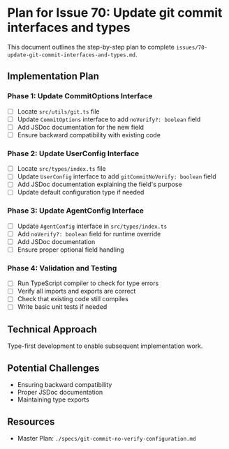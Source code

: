 # Plan for Issue 70: Update git commit interfaces and types

This document outlines the step-by-step plan to complete `issues/70-update-git-commit-interfaces-and-types.md`.

## Implementation Plan

### Phase 1: Update CommitOptions Interface
- [ ] Locate `src/utils/git.ts` file
- [ ] Update `CommitOptions` interface to add `noVerify?: boolean` field
- [ ] Add JSDoc documentation for the new field
- [ ] Ensure backward compatibility with existing code

### Phase 2: Update UserConfig Interface  
- [ ] Locate `src/types/index.ts` file
- [ ] Update `UserConfig` interface to add `gitCommitNoVerify: boolean` field
- [ ] Add JSDoc documentation explaining the field's purpose
- [ ] Update default configuration type if needed

### Phase 3: Update AgentConfig Interface
- [ ] Update `AgentConfig` interface in `src/types/index.ts`
- [ ] Add `noVerify?: boolean` field for runtime override
- [ ] Add JSDoc documentation
- [ ] Ensure proper optional field handling

### Phase 4: Validation and Testing
- [ ] Run TypeScript compiler to check for type errors
- [ ] Verify all imports and exports are correct
- [ ] Check that existing code still compiles
- [ ] Write basic unit tests if needed

## Technical Approach
Type-first development to enable subsequent implementation work.

## Potential Challenges
- Ensuring backward compatibility
- Proper JSDoc documentation
- Maintaining type exports

## Resources
- Master Plan: `./specs/git-commit-no-verify-configuration.md`